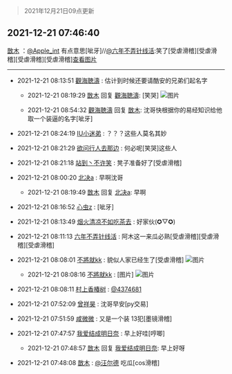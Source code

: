 > 2021年12月21日09点更新
<link rel="stylesheet" href="https://cdn.jsdelivr.net/gh/taotie6/sampleJSON@main/css/photo_show.css">
<meta name="referrer" content="no-referrer" />


 ## 2021-12-21 07:46:40 

 [㪚木](https://www.coolapk.com/feed/32263306?shareKey=YTIwYTllYWIzNjVhNjFjMTFkMDI~) ：<a class="feed-link-uname" href="/u/Apple_int">@Apple_int</a> 有点意思[呲牙]//<a class="feed-link-uname" href="/u/六年不弄针线活">@六年不弄针线活</a>:笑了[受虐滑稽][受虐滑稽][受虐滑稽][受虐滑稽]<a class="feed-forward-pic" href="http://image.coolapk.com/feed/2021/1220/16/8385282_150ccd2a_0629_3036_464@1080x2310.jpeg">查看图片</a> 

<div class="album">
</div>

 ------- 

- 2021-12-21 08:13:51 [觀海聴濤](uid=1471947) : 估计到时候还要请酷安的兄弟们起名字 

    - 2021-12-21 08:19:29 [㪚木](uid=1081091) 回复 [觀海聴濤](uid=1471947): [笑哭] ![图片](https://image.coolapk.com/feed/2021/1221/08/1081091_8ec8a9c0_5968_4918_106@1440x1221.jpeg)

    - 2021-12-21 08:54:32 [觀海聴濤](uid=1471947) 回复 [㪚木](uid=1081091): 沈哥快根据你的易经知识给他取一个装逼的名字[呲牙] 

- 2021-12-21 08:24:19 [IU小迷弟](uid=2571083) : ？？？这些人莫名其妙 

- 2021-12-21 08:21:29 [欲问行人去那边](uid=826969) : 何必呢[笑哭]这些人 

- 2021-12-21 08:21:18 [站到丶不许笑](uid=1165627) : 凳子准备好了[受虐滑稽] 

- 2021-12-21 08:00:20 [北决a](uid=1918537) : 早啊沈哥 

    - 2021-12-21 08:19:49 [㪚木](uid=1081091) 回复 [北决a](uid=1918537): 早啊 

- 2021-12-21 08:16:52 [心虫z](uid=151532) : [呲牙] 

- 2021-12-21 08:13:49 [烟火清凉不如吃茶去](uid=4279524) : 好家伙(✪▽✪) 

- 2021-12-21 08:11:13 [六年不弄针线活](uid=8385282) : 阿木这一来瓜必熟[受虐滑稽][受虐滑稽][受虐滑稽] 

- 2021-12-21 08:08:01 [不將就kk](uid=1085474) : 貌似人家已经生了[受虐滑稽] ![图片](https://image.coolapk.com/feed/2021/1221/08/1085474_178b160f_5279_9739_970@1059x1394.jpeg)

    - 2021-12-21 08:08:16 [不將就kk](uid=1085474) : [图片] ![图片](https://image.coolapk.com/feed/2021/1221/08/1085474_15b70d51_5295_2719_175@1080x3667.jpeg)

- 2021-12-21 08:08:11 [村上香椿树](uid=1121303) : <a class="feed-link-uname" href="/u/4374681">@4374681</a> 

- 2021-12-21 07:52:09 [曾祥昊](uid=6695078) : 沈哥早安[py交易] 

- 2021-12-21 07:51:59 [咸微微](uid=1248718) : 又是一个装 13犯[墨镜滑稽] 

- 2021-12-21 07:47:57 [我爱结成明日奈](uid=1772977) : 早上好哇[哼唧] 

    - 2021-12-21 07:48:57 [㪚木](uid=1081091) 回复 [我爱结成明日奈](uid=1772977): 早上好呀 

- 2021-12-21 07:48:08 [㪚木](uid=1081091) : <a class="feed-link-uname" href="/u/汪尔德">@汪尔德</a> 吃瓜[cos滑稽] 

